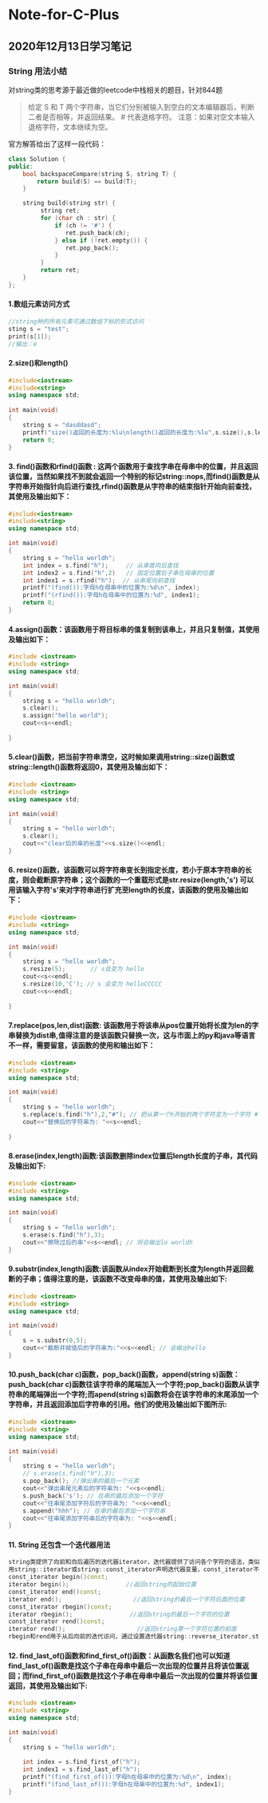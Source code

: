 # Note-for-C-Plus
## 2020年12月13日学习笔记
### String 用法小结  
对string类的思考源于最近做的leetcode中栈相关的题目，针对844题  
>给定 S 和 T 两个字符串，当它们分别被输入到空白的文本编辑器后，判断二者是否相等，并返回结果。 # 代表退格字符。
>注意：如果对空文本输入退格字符，文本继续为空。

官方解答给出了这样一段代码：
```cpp   
class Solution {
public:
    bool backspaceCompare(string S, string T) {
        return build(S) == build(T);
    }

    string build(string str) {
         string ret;
         for (char ch : str) {
             if (ch != '#') {
                ret.push_back(ch);
             } else if (!ret.empty()) {
                ret.pop_back();
             }
         }
         return ret;
    }
};
```
#### 1.数组元素访问方式

```cpp  
//string种的所有元素可通过数组下标的形式访问
sting s = "test";
print(s[1]);
//输出：e  
```

#### 2.size()和length()
```cpp  
#include<iostream>
#include<string>
using namespace std;
 
int main(void)
{
    string s = "dasddasd";
    printf("size()返回的长度为:%lu\nlength()返回的长度为:%lu",s.size(),s.length());
    return 0;
}
```
#### 3. find()函数和rfind()函数 : 这两个函数用于查找字串在母串中的位置，并且返回该位置，当然如果找不到就会返回一个特别的标记string::nops,而find()函数是从字符串开始指针向后进行查找,rfind()函数是从字符串的结束指针开始向前查找，其使用及输出如下：  
```cpp
#include<iostream>
#include<string>
using namespace std;

int main(void)
{
    string s = "hello worldh";
    int index = s.find("h");     // 从串首向后查找
    int index2 = s.find("h",2)   // 固定位置后子串在母串的位置
    int index1 = s.rfind("h");  // 从串尾向前查找
    printf("(find()):字母h在母串中的位置为:%d\n", index); 
    printf("(rfind()):字母h在母串中的位置为:%d", index1);
    return 0;
}
```
#### 4.assign()函数：该函数用于将目标串的值复制到该串上，并且只复制值，其使用及输出如下：  
```cpp
#include <iostream>
#include <string>
using namespace std;

int main(void)
{
    string s = "hello worldh";
    s.clear();
    s.assign("hello world");
    cout<<s<<endl;
    
}
```
#### 5.clear()函数，把当前字符串清空，这时候如果调用string::size()函数或string::length()函数将返回0，其使用及输出如下：  
```cpp
#include <iostream>
#include <string>
using namespace std;

int main(void)
{
    string s = "hello worldh";
    s.clear();
    cout<<"clear后的串的长度"<<s.size()<<endl;
}
```
#### 6. resize()函数，该函数可以将字符串变长到指定长度，若小于原本字符串的长度，则会截断原字符串；这个函数的一个重载形式是str.resize(length,'s') 可以用该输入字符's'来对字符串进行扩充至length的长度，该函数的使用及输出如下：  
```cpp
#include <iostream>
#include <string>
using namespace std;

int main(void)
{
    string s = "hello worldh";
    s.resize(5);       // s会变为 hello
    cout<<s<<endl;
    s.resize(10,'C'); // s 会变为 helloCCCCC
    cout<<s<<endl;
    
}
```
#### 7.replace(pos,len,dist)函数: 该函数用于将该串从pos位置开始将长度为len的字串替换为dist串,值得注意的是该函数只替换一次，这与市面上的py和java等语言不一样，需要留意，该函数的使用和输出如下：  
```cpp
#include <iostream>
#include <string>
using namespace std;

int main(void)
{
    string s = "hello worldh";
    s.replace(s.find("h"),2,"#"); // 把从第一个h开始的两个字符变为一个字符 #
    cout<<"替换后的字符串为: "<<s<<endl;
    
}
```
#### 8.erase(index,length)函数:该函数删除index位置后length长度的子串，其代码及输出如下:  
```cpp
#include <iostream>
#include <string>
using namespace std;

int main(void)
{
    string s = "hello worldh";
    s.erase(s.find("h"),3);
    cout<<"擦除过后的串"<<s<<endl; // 将会输出lo worldh
}
```
#### 9.substr(index,length)函数:该函数从index开始截断到长度为length并返回截断的子串；值得注意的是，该函数不改变母串的值，其使用及输出如下:  
```cpp
#include <iostream>
#include <string>
using namespace std;

int main(void)
{
    s = s.substr(0,5); 
    cout<<"截断并赋值后的字符串为:"<<s<<endl; // 会输出hello
}
```
#### 10.push_back(char c)函数，pop_back()函数，append(string s)函数：push_back(char c)函数往该字符串的尾端加入一个字符;pop_back()函数从该字符串的尾端弹出一个字符;而apend(string s)函数将会在该字符串的末尾添加一个字符串，并且返回添加后字符串的引用。他们的使用及输出如下图所示:  
```cpp
#include <iostream>
#include <string>
using namespace std;

int main(void)
{
    string s = "hello worldh";
    // s.erase(s.find("h"),3);
    s.pop_back(); //弹出串的最后一个元素
    cout<<"弹出串尾元素后的字符串为: "<<s<<endl;
    s.push_back('s'); // 在串的最后添加一个字符
    cout<<"往串尾添加字符后的字符串为: "<<s<<endl;
    s.append("hhh"); // 在串的最后添加一个字符串
    cout<<"往串尾添加字符串后的字符串为: "<<s<<endl;
}
```
#### 11. String 还包含一个迭代器用法
```cpp
string类提供了向前和向后遍历的迭代器iterator，迭代器提供了访问各个字符的语法，类似于指针操作，迭代器不检查范围。
用string::iterator或string::const_iterator声明迭代器变量，const_iterator不允许改变迭代的内容。常用迭代器函数有：
const_iterator begin()const;
iterator begin();                //返回string的起始位置
const_iterator end()const;
iterator end();                    //返回string的最后一个字符后面的位置
const_iterator rbegin()const;
iterator rbegin();                //返回string的最后一个字符的位置
const_iterator rend()const;
iterator rend();                    //返回string第一个字符位置的前面
rbegin和rend用于从后向前的迭代访问，通过设置迭代器string::reverse_iterator,string::const_reverse_iterator实现
``` 
#### 12.  find_last_of()函数和find_first_of()函数：从函数名我们也可以知道find_last_of()函数是找这个子串在母串中最后一次出现的位置并且将该位置返回；而find_first_of()函数是找这个子串在母串中最后一次出现的位置并将该位置返回，其使用及输出如下:  
```cpp
#include <iostream>
#include <string>
using namespace std;

int main(void)
{
    string s = "hello worldh";
  
    int index = s.find_first_of("h");
    int index1 = s.find_last_of("h");
    printf("(find_first_of()):字母h在母串中的位置为:%d\n", index);
    printf("(find_last_of()):字母h在母串中的位置为:%d", index1);
}
```
